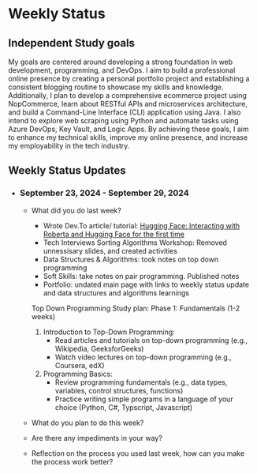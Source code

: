 # Weekly Status 

## Independent Study goals

My goals are centered around developing a strong foundation in web development, programming, and DevOps. I aim to build a professional online presence by creating a personal portfolio project and establishing a consistent blogging routine to showcase my skills and knowledge. Additionally, I plan to develop a comprehensive ecommerce project using NopCommerce, learn about RESTful APIs and microservices architecture, and build a Command-Line Interface (CLI) application using Java. I also intend to explore web scraping using Python and automate tasks using Azure DevOps, Key Vault, and Logic Apps. By achieving these goals, I aim to enhance my technical skills, improve my online presence, and increase my employability in the tech industry.

## Weekly Status Updates 

- ### September 23, 2024 - September 29, 2024

    - What did you do last week?
        - Wrote Dev.To article/ tutorial: [Hugging Face: Interacting with Roberta and Hugging Face for the first time](https://dev.to/laurenc2022/hugging-face-interacting-with-roberta-and-hugging-face-for-the-first-time-3feb)
        - Tech Interviews Sorting Algorithms Workshop: Removed unnessisary slides, and created activities 
        - Data Structures & Algorithms: took notes on top down programming   
        - Soft Skills: take notes on pair programming. Published notes 
        - Portfolio: undated main page with links to weekly status update and data structures and algorithms learnings

        Top Down Programming Study plan: Phase 1: Fundamentals (1-2 weeks)

        1. Introduction to Top-Down Programming:
	        * Read articles and tutorials on top-down programming (e.g., Wikipedia, GeeksforGeeks)
	        * Watch video lectures on top-down programming (e.g., Coursera, edX)
        2. Programming Basics:
	        * Review programming fundamentals (e.g., data types, variables, control structures, functions)
	        * Practice writing simple programs in a language of your choice (Python, C#, Typscript, Javascript)

    - What do you plan to do this week?
    - Are there any impediments in your way?
    - Reflection on the process you used last week, how can you make the process work better?